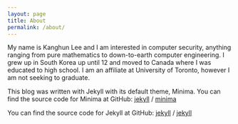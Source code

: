 ```yaml
---
layout: page
title: About
permalink: /about/
---
```


My name is Kanghun Lee and I am interested in computer security, anything ranging from pure mathematics to down-to-earth computer engineering. I grew up in South Korea up until 12 and moved to Canada where I was educated to high school. I am an affiliate at University of Toronto, however I am not seeking to graduate.


This blog was written with Jekyll with its default theme, Minima.
You can find the source code for Minima at GitHub:
[jekyll][jekyll-organization] /
[minima](https://github.com/jekyll/minima)

You can find the source code for Jekyll at GitHub:
[jekyll][jekyll-organization] /
[jekyll](https://github.com/jekyll/jekyll)


[jekyll-organization]: https://github.com/jekyll
